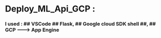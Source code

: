 # Deploy_ML_Api_GCP :
### I used : ## VSCode  ##   Flask, ##   Google cloud SDK shell ##,    ##   GCP ---> App Engine
